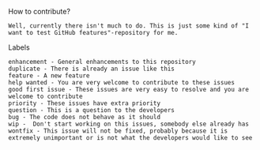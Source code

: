 How to contribute?

    Well, currently there isn't much to do. This is just some kind of "I want to test GitHub features"-repository for me.

Labels
    
    enhancement - General enhancements to this repository
    duplicate - There is already an issue like this
    feature - A new feature
    help wanted - You are very welcome to contribute to these issues
    good first issue - These issues are very easy to resolve and you are welcome to contribute
    priority - These issues have extra priority
    question - This is a question to the developers
    bug - The code does not behave as it should
    wip -  Don't start working on this issues, somebody else already has
    wontfix - This issue will not be fixed, probably because it is extremely unimportant or is not what the developers would like to see
   
